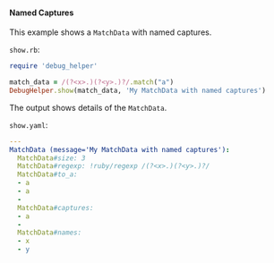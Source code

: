 #### Named Captures

This example shows a ```MatchData``` with named captures.

```show.rb```:
```ruby
require 'debug_helper'

match_data = /(?<x>.)(?<y>.)?/.match("a")
DebugHelper.show(match_data, 'My MatchData with named captures')
```

The output shows details of the ```MatchData```.

```show.yaml```:
```yaml
---
MatchData (message='My MatchData with named captures'):
  MatchData#size: 3
  MatchData#regexp: !ruby/regexp /(?<x>.)(?<y>.)?/
  MatchData#to_a:
  - a
  - a
  - 
  MatchData#captures:
  - a
  - 
  MatchData#names:
  - x
  - y
```
